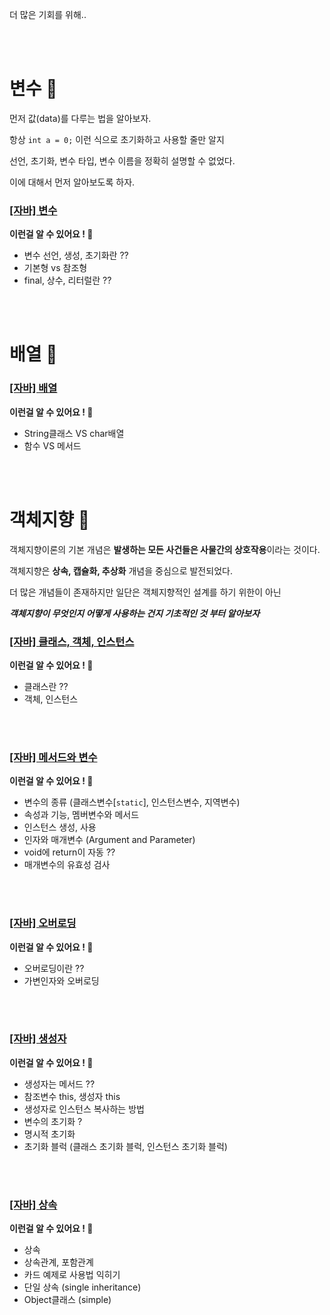 더 많은 기회를 위해..

<br>
<br>


# 변수 🚀
먼저 값(data)를 다루는 법을 알아보자.

항상 `int a = 0;` 이런 식으로 초기화하고 사용할 줄만 알지

선언, 초기화, 변수 타입, 변수 이름을 정확히 설명할 수 없었다.

이에 대해서 먼저 알아보도록 하자.
### [[자바] 변수](./[자바]_변수.md)

**이런걸 알 수 있어요 ! 🎉**

- 변수 선언, 생성, 초기화란 ??
- 기본형 vs 참조형
- final, 상수, 리터럴란 ??

<br>
<br>

# 배열 🚀

### [[자바] 배열](./[자바]_배열.md)

**이런걸 알 수 있어요 ! 🎉**

- String클래스 VS char배열
- 함수 VS 메서드

 <br>
 <br>

# 객체지향 🚀

객체지향이론의 기본 개념은 **발생하는 모든 사건들은 사물간의 상호작용**이라는 것이다.

객체지향은 **상속, 캡슐화, 추상화** 개념을 중심으로 발전되었다.

더 많은 개념들이 존재하지만 일단은 객체지향적인 설계를 하기 위한이 아닌

***객체지향이 무엇인지 어떻게 사용하는 건지 기초적인 것 부터 알아보자***
### [[자바] 클래스, 객체, 인스턴스](./[자바]_클래스_객체_인스턴스_(1).md)

**이런걸 알 수 있어요 ! 🎉**

- 클래스란 ??
- 객체, 인스턴스

<br>
<br>

### [[자바] 메서드와 변수](./[자바]_메서드와_변수_(2).md)

**이런걸 알 수 있어요 ! 🎉**

- 변수의 종류 (클래스변수[`static`], 인스턴스변수, 지역변수)
- 속성과 기능, 멤버변수와 메서드
- 인스턴스 생성, 사용
- 인자와 매개변수 (Argument and Parameter)
- void에 return이 자동 ??
- 매개변수의 유효성 검사

<br>
<br>

### [[자바] 오버로딩](./[자바]_오버로딩_(3).md)

**이런걸 알 수 있어요 ! 🎉**

- 오버로딩이란 ??
- 가변인자와 오버로딩

<br>
<br>

### [[자바] 생성자](./[자바]_생성자_(4).md)

**이런걸 알 수 있어요 ! 🎉**

- 생성자는 메서드 ??
- 참조변수 this, 생성자 this
- 생성자로 인스턴스 복사하는 방법
- 변수의 초기화 ?
- 명시적 초기화
- 초기화 블럭 (클래스 초기화 블럭, 인스턴스 초기화 블럭)

<br>
<br>

### [[자바] 상속](./[자바]_상속_(5).md)

**이런걸 알 수 있어요 ! 🎉**

- 상속
- 상속관계, 포함관계
- 카드 예제로 사용법 익히기
- 단일 상속 (single inheritance)
- Object클래스 (simple)